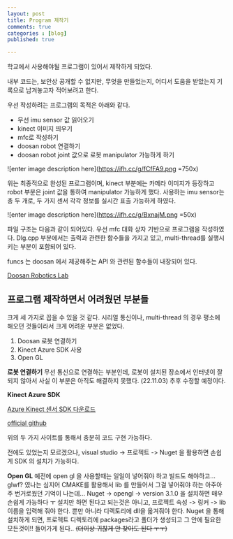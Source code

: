 ```yaml
---
layout: post
title: Program 제작기
comments: true
categories : [blog]
published: true

---
```


학교에서 사용해야될 프로그램이 있어서 제작하게 되었다.

내부 코드는, 보안상 공개할 수 없지만, 무엇을 만들었는지, 어디서 도움을 받았는지 기록으로 남겨놓고자 적어보려고 한다.

우선 작성하려는 프로그램의 목적은 아래와 같다.

- 무선 imu sensor 값 읽어오기
- kinect 이미지 띄우기
- mfc로 작성하기
- doosan robot 연결하기
- doosan robot joint 값으로 로봇 manipulator 가능하게 하기

![enter image description here](https://ifh.cc/g/fCfFA9.png =750x)

위는 최종적으로 완성된 프로그램이며, kinect 부분에는 카메라 이미지가 등장하고
robot 부분은 joint 값을 통하여 manipulator 가능하게 했다.
사용하는 imu sensor는 총 두 개로, 두 가지 센서 각각 정보를 실시간 표출 가능하게 하였다.

![enter image description here](https://ifh.cc/g/BxnajM.png =50x)

파일 구조는 다음과 같이 되어있다. 우선 mfc 대화 상자 기반으로 프로그램을 작성하였다.
Dlg.cpp 부분에서는 출력과 관련한 함수들을 가지고 있고, multi-thread를 실행시키는 부분이 포함되어 있다.

funcs 는 doosan 에서 제공해주는 API 와 관련된 함수들이 내장되어 있다.

[Doosan Robotics Lab](https://robotlab.doosanrobotics.com/ko/Index)

## 프로그램 제작하면서 어려웠던 부분들
크게 세 가지로 꼽을 수 있을 것 같다.
시리얼 통신이나, multi-thread 의 경우 평소에 해오던 것들이라서 크게 어려운 부분은 없었다.
1. Doosan 로봇 연결하기
2. Kinect Azure SDK 사용
3. Open GL

**로봇 연결하기**
무선 통신으로 연결하는 부분인데, 로봇이 설치된 장소에서 인터넷이 잘 되지 않아서 사실 이 부분은 아직도 해결하지 못했다. (22.11.03) 추후 수정할 예정이다.

**Kinect Azure SDK**

[Azure Kinect 센서 SDK 다운로드](https://learn.microsoft.com/ko-kr/azure/kinect-dk/sensor-sdk-download)

[official github](https://github.com/microsoft/Azure-Kinect-Sensor-SDK)

위의 두 가지 사이트를 통해서 충분히 코드 구현 가능하다.

전에도 있었는지 모르겠으나, visual studio -> 프로젝트 -> Nuget 을 활용하면 손쉽게 SDK 의 설치가 가능하다.

**Open GL**
예전에 open gl 을 사용할때는 일일이 넣어줘야 하고 빌드도 해야하고...
glwf? 였나는 심지어 CMAKE를 활용해서 lib 를 만들어서 그걸 넣어줘야 하는 아주아주 번거로웠던 기억이 나는데...
Nuget -> opengl -> version 3.1.0
을 설치하면 매우 손쉽게 가능하다 ㅜ 
설치만 하면 된다고 되는것은 아니고, 프로젝트 속성 -> 링커 -> lib이름을 입력해 줘야 한다.
뿐만 아니라 디렉토리에 dll을 옮겨줘야 한다.
Nuget 을 통해 설치하게 되면, 프로젝트 디렉토리에 packages라고 폴더가 생성되고 그 안에 필요한 모든것이!! 들어가게 된다.. ~~(더이상 귀찮게 안 찾아도 된다 ㅜㅜ)~~

